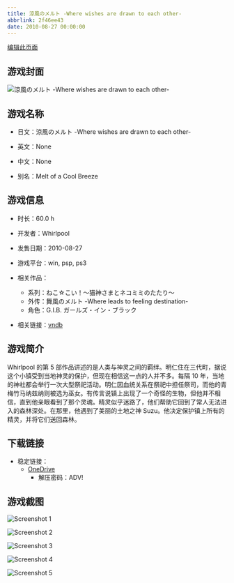 ```yaml
---
title: 涼風のメルト -Where wishes are drawn to each other-
abbrlink: 2f46ee43
date: 2010-08-27 00:00:00
---
```

[编辑此页面](https://github.com/ACG-3/ADV3-source/blob/main/source/_posts/games/%E6%B6%BC%E9%A2%A8%E3%81%AE%E3%83%A1%E3%83%AB%E3%83%88%20-Where%20wishes%20are%20drawn%20to%20each%20other-.md)

## 游戏封面

![涼風のメルト -Where wishes are drawn to each other-](https://pan.timero.xyz/d/onedrive/img_lib_001/%E6%B6%BC%E9%A2%A8%E3%81%AE%E3%83%A1%E3%83%AB%E3%83%88%20-Where%20wishes%20are%20drawn%20to%20each%20other-_cover.avif)


## 游戏名称

- 日文：涼風のメルト -Where wishes are drawn to each other-
- 英文：None
- 中文：None

- 别名：Melt of a Cool Breeze


## 游戏信息

- 时长：60.0 h
- 开发者：Whirlpool
- 发售日期：2010-08-27
- 游戏平台：win, psp, ps3
- 相关作品：
   - 系列：ねこ☆こい！～猫神さまとネコミミのたたり～
   - 外传：舞風のメルト -Where leads to feeling destination-
   - 角色：G.I.B. ガールズ・イン・ブラック

- 相关链接：[vndb](https://vndb.org/v3992)


## 游戏简介

Whirlpool 的第 5 部作品讲述的是人类与神灵之间的羁绊。明仁住在三代町，据说这个小镇受到当地神灵的保护，但现在相信这一点的人并不多。每隔 10 年，当地的神社都会举行一次大型祭祀活动。明仁因血统关系在祭祀中担任祭司，而他的青梅竹马纳兹纳则被选为巫女。有传言说镇上出现了一个奇怪的生物，但他并不相信，直到他亲眼看到了那个灵魂。精灵似乎迷路了，他们帮助它回到了常人无法进入的森林深处。在那里，他遇到了美丽的土地之神 Suzu。他决定保护镇上所有的精灵，并将它们送回森林。




## 下载链接

- 稳定链接：
    - [OneDrive](https://pan.timero.xyz/onedrive/adv_lib_001/%E6%B6%BC%E9%A2%A8%E3%81%AE%E3%83%A1%E3%83%AB%E3%83%88%20-Where%20wishes%20are%20drawn%20to%20each%20other-)
        - 解压密码：ADV!



## 游戏截图


![Screenshot 1](https://pan.timero.xyz/d/onedrive/img_lib_001/%E6%B6%BC%E9%A2%A8%E3%81%AE%E3%83%A1%E3%83%AB%E3%83%88%20-Where%20wishes%20are%20drawn%20to%20each%20other-_Screenshot_1.avif)

![Screenshot 2](https://pan.timero.xyz/d/onedrive/img_lib_001/%E6%B6%BC%E9%A2%A8%E3%81%AE%E3%83%A1%E3%83%AB%E3%83%88%20-Where%20wishes%20are%20drawn%20to%20each%20other-_Screenshot_2.avif)

![Screenshot 3](https://pan.timero.xyz/d/onedrive/img_lib_001/%E6%B6%BC%E9%A2%A8%E3%81%AE%E3%83%A1%E3%83%AB%E3%83%88%20-Where%20wishes%20are%20drawn%20to%20each%20other-_Screenshot_3.avif)

![Screenshot 4](https://pan.timero.xyz/d/onedrive/img_lib_001/%E6%B6%BC%E9%A2%A8%E3%81%AE%E3%83%A1%E3%83%AB%E3%83%88%20-Where%20wishes%20are%20drawn%20to%20each%20other-_Screenshot_4.avif)

![Screenshot 5](https://pan.timero.xyz/d/onedrive/img_lib_001/%E6%B6%BC%E9%A2%A8%E3%81%AE%E3%83%A1%E3%83%AB%E3%83%88%20-Where%20wishes%20are%20drawn%20to%20each%20other-_Screenshot_5.avif)

